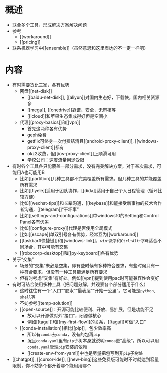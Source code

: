 # 概述
- 联合多个工具，形成解决方案解决问题
- 参考
  - [[workaround]]
  - [[pricing]]
- 联系机器学习中[[ensemble]]（虽然意思和这里表达的不一定一样吧）
# 内容
- 有时需要货比三家，各有优势
  - 网盘[[net-disk]]
    - [[baidu-net-disk]], [[aliyun]]对国内生态好，下载快，国内相关资源多
    - [[mega]], [[onedrive]]靠谱、安全，无审核等
    - [[icloud]]和苹果生态集成得好但是空间小
  - 代理[[proxy-basics]]和[[vpn]]
    - 首先这两种各有优势
    - geph免费
    - getflix可终身一次付费结清且[[android-proxy-client]], [[windows-proxy-client]]都有
    - okz2收费，但[[ios-proxy-client]]上顺滑可用
    - 学校公司：速度流量用途受限
- 有时各个工具各只能覆盖一部分需求，没有完美解决方案。对于某次需求，可能用A也可能用B
  - 比如[[partition]]几种工具都不完美覆盖所有需求。但几种工具的并能覆盖所有需求
  - 比如[[flyele]]适用于团队协作，[[dida]]适用于自己个人日程管理（循环比较方便）
  - 比如[[wechat-tips]]和长辈沟通，[[keybase]]和能接受新事物的技术合作者沟通，[[telegram]]“干坏事”
  - 比如[[settings-and-configurations]]中windows10的Setting和Control Panel各有优劣
  - 比如[[configure-proxy]]代理是否使用全局模式
  - 比如[[escape]]单双引号各有优势，经常互为[[workaround]]
  - [[taskbar#快捷键]]和[[windows-link]]，`win+数字`和`Ctrl+Alt+字母`适合不同场合，其中可能有交集
  - [[robocorp-desktop]]和[[py-keyboard]]各有优势
- 关于“交集”
  - 场景的“交集”未必是空集，即有些时候有多种符合要求，有些时候只有一种符合要求，但没有一种工具能满足所有要求
  - 但有时考虑“交集”有好处。例如[[vpn]]提到使用pac时可能兼容性会变好
- 有时可结合使用多种工具（把问题分解，并观察各个部分适用于什么）
  - 这时往往有一个“入口”“胶水”“最表层”“开始一公里”。它可能是`python`, `shell`等
  - 不妨参考[[temp-solution]]
  - [[open-source]]：开源可能比较便利、开放、易扩展，但是功能不足
    - 故可以开源做对外“接口”，闭源做核心
    - 例如[[tagui]]和[[my-first-flow]]的关系，[[tagui]]可做“入口”
  - [[conda-installation]]相比[[pip]]，包少效率高
    - 所以有`conda`去`conda`，没有的包再`pip`
    - 况且`conda.yaml`里有`pip`子树本身就说明`conda`更“高级”。所以可以用`conda.yaml`管理`pip`安装的依赖
    - [[create-env-from-yaml]]中也是尽量把包写到非`pip`子树处
- [[chatgpt]], [[cursor-ide]], [[new-bing]]这些免费版可能时不时就达到容量限制，你不妨多个都开着哪个能用用哪个